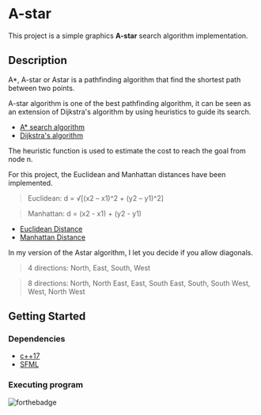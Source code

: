 # A-star

This project is a simple graphics **A-star** search algorithm implementation.

## Description

A*, A-star or Astar is a pathfinding algorithm that find the shortest path between two points.

A-star algorithm is one of the best pathfinding algorithm, it can be seen as an extension of Dijkstra's algorithm by using heuristics to guide its search.

* [A* search algorithm](https://en.wikipedia.org/wiki/A*_search_algorithm)
* [Dijkstra's algorithm](https://en.wikipedia.org/wiki/Dijkstra%27s_algorithm)

The heuristic function is used to estimate the cost to reach the goal from node n.

For this project, the Euclidean and Manhattan distances have been implemented.
> Euclidean: d = √[(x2 – x1)^2 + (y2 – y1)^2]

> Manhattan: d = (x2 - x1) + (y2 - y1)

* [Euclidean Distance](https://en.wikipedia.org/wiki/Euclidean_distance)
* [Manhattan Distance](https://en.wikipedia.org/wiki/Taxicab_geometry)

In my version of the Astar algorithm, I let you decide if you allow diagonals.
> 4 directions: North, East, South, West

> 8 directions: North, North East, East, South East, South, South West, West, North West

## Getting Started

### Dependencies

* [c++17](https://en.cppreference.com/w/cpp/17)
* [SFML](https://www.sfml-dev.org/download.php)

### Executing program



![forthebadge](http://forthebadge.com/images/badges/built-with-love.svg)


